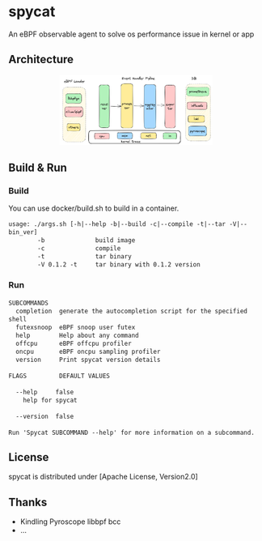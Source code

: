 # spycat
An eBPF observable agent to solve os performance issue in kernel or app
## Architecture
<div align=center> <img src="doc/spycat.png" width = "60%" height="60%" /> </div>

## Build & Run
### Build
You can use docker/build.sh to build in a container.
```
usage: ./args.sh [-h|--help -b|--build -c|--compile -t|--tar -V|--bin_ver]
        -b              build image
        -c              compile
        -t              tar binary
        -V 0.1.2 -t     tar binary with 0.1.2 version
```
### Run
```
SUBCOMMANDS
  completion  generate the autocompletion script for the specified shell
  futexsnoop  eBPF snoop user futex
  help        Help about any command
  offcpu      eBPF offcpu profiler
  oncpu       eBPF oncpu sampling profiler
  version     Print spycat version details

FLAGS         DEFAULT VALUES

  --help     false
    help for spycat

  --version  false

Run 'Spycat SUBCOMMAND --help' for more information on a subcommand.
```
## License
spycat is distributed under [Apache License, Version2.0]
## Thanks
* Kindling Pyroscope libbpf bcc
* ...
